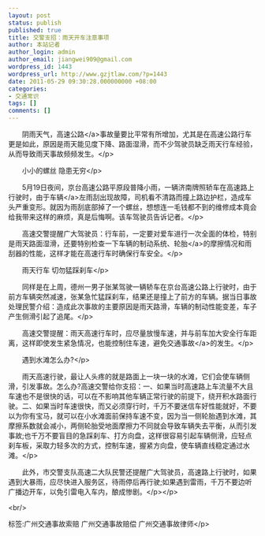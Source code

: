 ```yaml
---
layout: post
status: publish
published: true
title: 交警支招：雨天开车注意事项
author: 本站记者
author_login: admin
author_email: jiangwei909@gmail.com
wordpress_id: 1443
wordpress_url: http://www.gzjtlaw.com/?p=1443
date: 2011-05-29 09:30:28.000000000 +08:00
categories:
- 交通常识
tags: []
comments: []
---
```

<p><p>　　阴雨天气，<a>高速公路<&#47;a>事故量要比平常有所增加，尤其是在高速公路行车更是如此，原因是雨天能见度下降、路面湿滑，而不少驾驶员缺乏雨天行车经验，从而导致雨天事故频频发生。<&#47;p><p>　　小小的螺丝 隐患无穷<&#47;p><p>　　5月19日夜间，京台高速公路平原段普降小雨，一辆济南牌照轿车在高速路上行驶时，由于<a>车辆<&#47;a>左雨刮出现故障，司机看不清路而撞上路边护栏，造成车头严重变形。就因为雨刮底部掉了一个螺丝，想想连一毛钱都不到的维修成本竟会给我带来这样的麻烦，真是后悔啊。该车驾驶员告诉记者。<&#47;p><p>　　高速交警提醒广大驾驶员：行车前，一定要对爱车进行一次全面的体检，特别是雨天路面湿滑，还要特别检查一下车辆的制动系统、<a>轮胎<&#47;a>的摩擦情况和雨刮器的性能，这样才能在高速行车时确保行车安全。<&#47;p><p>　　雨天行车 切勿猛踩刹车<&#47;p><p>　　同样是在上周，德州一男子张某驾驶一辆轿车在京台高速公路上行驶时，由于前方车辆突然减速，张某急忙猛踩刹车，结果还是撞上了前方的车辆。据当日事故处理民警介绍：造成此次事故的主要原因是雨天路滑，车辆的制动性能变差，车子产生侧滑引起了追尾。<&#47;p><p>　　高速交警提醒：雨天高速行车时，应尽量放慢车速，并与前车加大安全行车距离，这样即使发生紧急情况，也能控制住车速，避免<a>交通事故<&#47;a>的发生。<&#47;p><p>　　遇到水滩怎么办?<&#47;p><p>　　雨天高速行驶，最让人头疼的就是路面上一块一块的水滩，它们会使车辆侧滑，引发事故。怎么办?高速交警给你支招：一、如果当时高速路上车流量不大且车速也不是很快的话，可以在不影响其他车辆正常行驶的前提下，绕开积水路面行驶。二、如果当时车速很快，而又必须穿行时，千万不要迷信车好性能就好，不要以为你有宝马，就可以在小水滩面前保持车速不变，因为当一侧轮胎遇到水滩，其摩擦系数就会减小，两侧轮胎受地面摩擦力不同就会导致车辆失去平衡，从而引发事故;也千万不要盲目的急踩刹车、打方向盘，这样很容易引起车辆侧滑，应轻点刹车板，采取力轻多次的方式，控制车速，握紧方向盘，使车辆直线稳定通过水滩。<&#47;p><p>　　此外，市交警支队高速二大队民警还提醒广大驾驶员，高速路上行驶时，如果遇到大暴雨，应尽快进入服务区，待雨停后再行驶;如果遇到雷雨，千万不要边听广播边开车，以免引雷电入车内，酿成惨剧。<&#47;p><&#47;p><br&#47;><p>标签:广州交通事故索赔 广州交通事故赔偿 广州交通事故律师<&#47;p>
